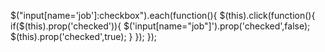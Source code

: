 $("input[name='job']:checkbox").each(function(){
    $(this).click(function(){
        if($(this).prop('checked')){
            $('input[name="job"]').prop('checked',false);
            $(this).prop('checked',true);
        }
    });
});